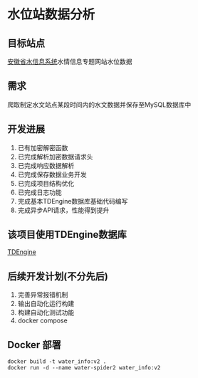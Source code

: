 # 水位站数据分析

## 目标站点
[安徽省水信息系统](http://yc.wswj.net/ahsxx/LOL/?refer=upl&to=public_public)水情信息专题网站水位数据

## 需求
爬取制定水文站点某段时间内的水文数据并保存至MySQL数据库中

## 开发进展
1. 已有加密解密函数
2. 已完成解析加密数据请求头
3. 已完成响应数据解析
4. 已完成保存数据业务开发
5. 已完成项目结构优化
6. 已完成日志功能
7. 完成基本TDEngine数据库基础代码编写
8. 完成异步API请求，性能得到提升

## 该项目使用TDEngine数据库
[TDEngine](https://docs.taosdata.com/)

## 后续开发计划(不分先后)
1. 完善异常报错机制
2. 输出自动化运行构建
3. 构建自动化测试功能
4. docker compose


## Docker 部署
```shell
docker build -t water_info:v2 .
docker run -d --name water-spider2 water_info:v2
```